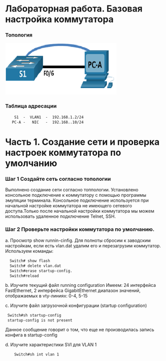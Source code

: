 # Лабораторная работа. Базовая настройка коммутатора

### Топология
![](1.png)

### Таблица адресации
```
    S1  -  VLAN1  -  192.168.1.2/24
   PC-A -   NIC   -  192.168..10/24  
```
# Часть 1. Создание сети и проверка настроек коммутатора по умолчанию
### Шаг 1  Создайте сеть согласно топологии
  Выполнено создание сети согласно топпологии. Установлено консольное подключение к коммутатору с помощью программы эмуляции терминала.
  Консольное подключение используется при начальной настройке коммутатора не имеющего сетевого доступа.Только после начальной настройки коммутатора мы можем использовать удаленное подключение Telnet, SSH. 
### Шаг 2  Проверьте настройки коммутатора по умолчанию. 
  a. Просмотр show runnin-cinfig. Для полноты сбросим к заводским настройкам, если есть vlan.dat удалим его и перезагрузим коммутатор. Используем команды:
 ``` 
   Switch# show flash
   Switch# delete vlan.dat
   Switch#erase startup-config. 
   Switch#reload
 ```
  b. Изучите текущий файл running configuration
   Имеем: 24 интерфейса FastEthernet, 2 интерфейса GigabitEthernet
   диапазон значений, отображаемых в vty-линиях: 0-4, 5-15
   
  с. Изучите файл загрузочной конфигурации (startup configuration) 
  ```
   Switch#sh startup-config 
   startup-config is not present
  ```

   Данное сообщение говорит о том, что еще не производилась запись конфига в  startup-config 
   
   d. Изучите характеристики SVI для VLAN 1
```
    Switch#sh int vlan 1
```
  

